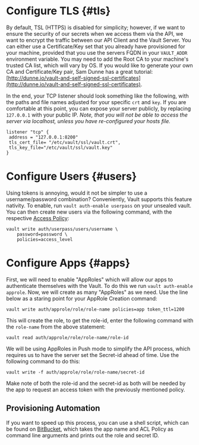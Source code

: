 # Configure TLS {#tls}

By default, TSL \(HTTPS\) is disabled for simplicity; however, if we want to ensure the security of our secrets when we access them via the API, we want to encrypt the traffic between our API Client and the Vault Server. You can either use a Certificate/Key set that you already have provisioned for your machine, provided that you use the servers FQDN in your `VAULT_ADDR` environment variable. You may need to add the Root CA to your machine's trusted CA list, which will vary by OS. If you would like to generate your own CA and Certificate/Key pair, Sam Dunne has a great tutorial: [http://dunne.io/vault-and-self-signed-ssl-certificates](http://dunne.io/vault-and-self-signed-ssl-certificates).

In the end, your TCP listener should look something like the following, with the paths and file names adjusted for your specific `crt` and `key`. If you are comfortable at this point, you can expose your server publicly, by replacing `127.0.0.1` with your public IP. *Note, that you will not be able to access the server via localhost, unless you have re-configured your hosts file.*

```
listener "tcp" {
 address = "127.0.0.1:8200"
 tls_cert_file= "/etc/vault/ssl/vault.crt",
 tls_key_file="/etc/vault/ssl/vault.key"
}
```

# Configure Users {#users}

Using tokens is annoying, would it not be simpler to use a username/password combination? Conveniently, Vault supports this feature nativity. To enable, run `vault auth-enable userpass` on your unsealed vault. You can then create new users via the following command, with the respective [Access Policy](/access_control.md): 

```
vault write auth/userpass/users/username \
    password=password \
    policies=access_level

```


# Configure Apps {#apps}

First, we will need to enable "AppRoles" which will allow our apps to authenticate themselves with the Vault. To do this we run `vault auth-enable approle`. Now, we will create as many "AppRoles" as we need. Use the line below as a staring point for your AppRole Creation command:
```
vault write auth/approle/role/role-name policies=app token_ttl=1200
```

This will create the role, to get the role-id, enter the following command with the `role-name` from the above statement:
```
vault read auth/approle/role/role-name/role-id
```

We will be using AppRoles in Push mode to simplify the API process, which requires us to have the server set the Secret-id ahead of time. Use the following command to do this:
```
vault write -f auth/approle/role/role-name/secret-id
```
Make note of both the role-id and the secret-id as both will be needed by the app to request an access token with the previously mentioned policy.

## Provisioning Automation
If you want to speed up this process, you can use a shell script, which can be found on [BitBucket](https://bitbucket.org/snippets/sdsu-its/yyrE5), which takes the app name and ACL Policy as command line arguments and prints out the role and secret ID.

